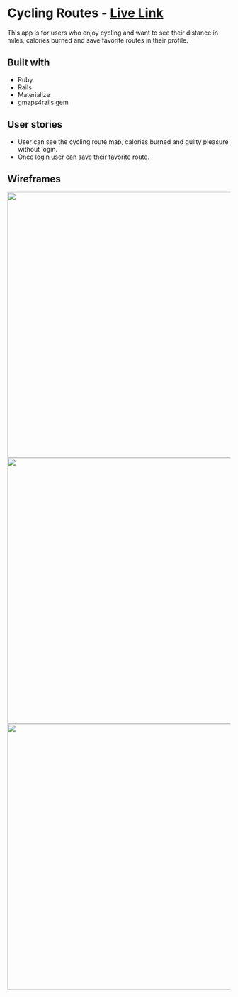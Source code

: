 # Cycling Routes - [Live Link](https://cycling-pro.herokuapp.com/)

This app is for users who enjoy cycling and want to see their distance in miles, calories burned and save favorite routes in their profile.

## Built with
* Ruby
* Rails
* Materialize
* gmaps4rails gem


## User stories
* User can see the cycling route map, calories burned and guilty pleasure without login.
* Once login user can save their favorite route.

## Wireframes

<img src="http://i.imgur.com/d93UNa3.jpg" width="600">

<img src="http://i.imgur.com/AG1ZCLP.jpg" width="600">

<img src="http://i.imgur.com/NkJ9Mmu.jpg" width="600">


      
